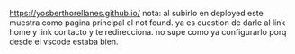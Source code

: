 https://yosberthorellanes.github.io/
nota: al subirlo en deployed este muestra como pagina principal el not found. ya es cuestion de darle al link home y link contacto y te redirecciona.
no supe como ya configurarlo porq desde el vscode estaba bien.
